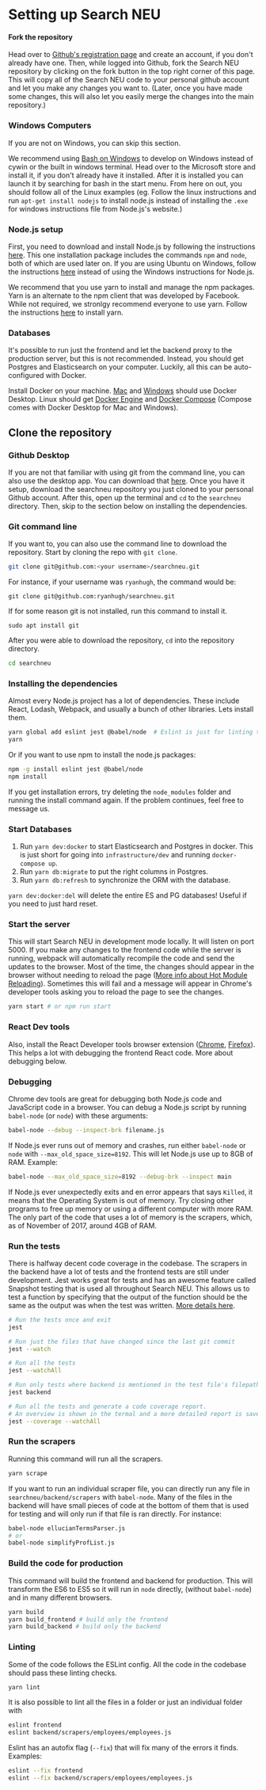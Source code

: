 
# Setting up Search NEU 

#### Fork the repository

Head over to [Github's registration page](https://github.com/join) and create an account, if you don't already have one. Then, while logged into Github, fork the Search NEU repository by clicking on the fork button in the top right corner of this page. This will copy all of the Search NEU code to your personal github account and let you make any changes you want to. (Later, once you have made some changes, this will also let you easily merge the changes into the main repository.)

### Windows Computers 
If you are not on Windows, you can skip this section.

We recommend using [Bash on Windows](https://www.microsoft.com/en-us/p/ubuntu/9nblggh4msv6) to develop on Windows instead of cywin or the built in windows terminal. Head over to the Microsoft store and install it, if you don't already have it installed. After it is installed you can launch it by searching for bash in the start menu. From here on out, you should follow all of the Linux examples (eg. Follow the linux instructions and run `apt-get install nodejs` to install node.js instead of installing the `.exe` for windows instructions file from Node.js's website.)


### Node.js setup

First, you need to download and install Node.js by following the instructions [here](https://nodejs.org/en). This one installation package includes the commands `npm` and `node`, both of which are used later on.  If you are using Ubuntu on Windows, follow the instructions [here](https://nodejs.org/en/download/package-manager/#debian-and-ubuntu-based-linux-distributions-enterprise-linux-fedora-and-snap-packages) instead of using the Windows instructions for Node.js. 

We recommend that you use yarn to install and manage the npm packages. Yarn is an alternate to the npm client that was developed by Facebook. While not required, we stronlgy recommend everyone to use yarn. Follow the instructions [here](https://yarnpkg.com/lang/en/docs/install/) to install yarn. 

### Databases

It's possible to run just the frontend and let the backend proxy to the production server, but this is not recommended. Instead, you should get Postgres and Elasticsearch on your computer. Luckily, all this can be auto-configured with Docker. 

Install Docker on your machine. [Mac](https://docs.docker.com/docker-for-mac/install) and [Windows](https://docs.docker.com/docker-for-windows/install/) should use Docker Desktop. Linux should get [Docker Engine](https://docs.docker.com/install/linux/docker-ce/ubuntu/) and [Docker Compose](https://docs.docker.com/compose/install/) (Compose comes with Docker Desktop for Mac and Windows).


## Clone the repository

### Github Desktop

If you are not that familiar with using git from the command line, you can also use the desktop app. You can download that [here](https://desktop.github.com). Once you have it setup, download the searchneu repository you just cloned to your personal Github account. After this, open up the terminal and `cd` to the `searchneu` directory. Then, skip to the section below on installing the dependencies. 

### Git command line
If you want to, you can also use the command line to download the repository. Start by cloning the repo with `git clone`.
```bash
git clone git@github.com:<your username>/searchneu.git
```
For instance, if your username was `ryanhugh`, the command would be:
```
git clone git@github.com:ryanhugh/searchneu.git
```

If for some reason git is not installed, run this command to install it.

```
sudo apt install git
```

After you were able to download the repository, `cd` into the repository directory. 
```bash
cd searchneu
```

### Installing the dependencies
Almost every Node.js project has a lot of dependencies. These include React, Lodash, Webpack, and usually a bunch of other libraries. Lets install them. 

```bash
yarn global add eslint jest @babel/node  # Eslint is just for linting the code and jest is used for testing the code.
yarn
```

Or if you want to use npm to install the node.js packages:
```bash
npm -g install eslint jest @babel/node
npm install
```

If you get installation errors, try deleting the `node_modules` folder and running the install command again. If the problem continues, feel free to message us.

### Start Databases

1. Run `yarn dev:docker` to start Elasticsearch and Postgres in docker. This is just short for going into `infrastructure/dev` and running `docker-compose up`. 
2. Run `yarn db:migrate` to put the right columns in Postgres.
3. Run `yarn db:refresh` to synchronize the ORM with the database.

`yarn dev:docker:del` will delete the entire ES and PG databases! Useful if you need to just hard reset.

### Start the server

This will start Search NEU in development mode locally. It will listen on port 5000. If you make any changes to the frontend code while the server is running, webpack will automatically recompile the code and send the updates to the browser. Most of the time, the changes should appear in the browser without needing to reload the page ([More info about Hot Module Reloading](https://webpack.js.org/concepts/hot-module-replacement/)). Sometimes this will fail and a message will appear in Chrome's developer tools asking you to reload the page to see the changes. 

```bash
yarn start # or npm run start
```

### React Dev tools

Also, install the React Developer tools browser extension ([Chrome](https://chrome.google.com/webstore/detail/react-developer-tools/fmkadmapgofadopljbjfkapdkoienihi?hl=en), [Firefox](https://addons.mozilla.org/en-US/firefox/addon/react-devtools/)). This helps a lot with debugging the frontend React code. More about debugging below.

### Debugging

Chrome dev tools are great for debugging both Node.js code and JavaScript code in a browser. You can debug a Node.js script by running `babel-node` (or `node`) with these arguments:

```bash
babel-node --debug --inspect-brk filename.js
```

If Node.js ever runs out of memory and crashes, run either `babel-node` or `node` with `--max_old_space_size=8192`. This will let Node.js use up to 8GB of RAM. Example:

```bash
babel-node --max_old_space_size=8192 --debug-brk --inspect main
```

If Node.js ever unexpectedly exits and en error appears that says `Killed`, it means that the Operating System is out of memory. Try closing other programs to free up memory or using a different computer with more RAM. The only part of the code that uses a lot of memory is the scrapers, which, as of November of 2017, around 4GB of RAM.

### Run the tests

There is halfway decent code coverage in the codebase. The scrapers in the backend have a lot of tests and the frontend tests are still under development. Jest works great for tests and has an awesome feature called Snapshot testing that is used all throughout Search NEU. This allows us to test a function by specifying that the output of the function should be the same as the output was when the test was written. [More details here](http://facebook.github.io/jest/docs/en/snapshot-testing.html).

```bash
# Run the tests once and exit
jest 

# Run just the files that have changed since the last git commit
jest --watch 

# Run all the tests
jest --watchAll 

# Run only tests where backend is mentioned in the test file's filepath.
jest backend 

# Run all the tests and generate a code coverage report. 
# An overview is shown in the termal and a more detailed report is saved in the coverage directory.
jest --coverage --watchAll 
```

### Run the scrapers

Running this command will run all the scrapers. 
```bash
yarn scrape
```
If you want to run an individual scraper file, you can directly run any file in `searchneu/backend/scrapers` with `babel-node`. Many of the files in the backend will have small pieces of code at the bottom of them that is used for testing and will only run if that file is ran directly. For instance:

```bash
babel-node ellucianTermsParser.js
# or
babel-node simplifyProfList.js
```


### Build the code for production

This command will build the frontend and backend for production. This will transform the ES6 to ES5 so it will run in `node` directly, (without `babel-node`) and in many different browsers. 

```bash
yarn build
yarn build_frontend # build only the frontend
yarn build_backend # build only the backend
```

### Linting

Some of the code follows the ESLint config. All the code in the codebase should pass these linting checks. 

```bash
yarn lint
```

It is also possible to lint all the files in a folder or just an individual folder with 
```bash
eslint frontend
eslint backend/scrapers/employees/employees.js
```

Eslint has an autofix flag (`--fix`) that will fix many of the errors it finds. Examples:

```bash
eslint --fix frontend
eslint --fix backend/scrapers/employees/employees.js
```


